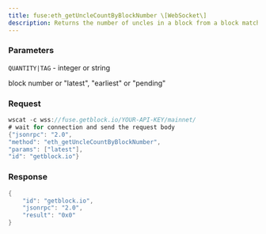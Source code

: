 ```yaml
---
title: fuse:eth_getUncleCountByBlockNumber \[WebSocket\]
description: Returns the number of uncles in a block from a block matching the givenblock number.
---
```


### Parameters


`QUANTITY|TAG` - integer or string

block number or "latest", "earliest" or "pending"

### Request

``` java
wscat -c wss://fuse.getblock.io/YOUR-API-KEY/mainnet/ 
# wait for connection and send the request body 
{"jsonrpc": "2.0",
"method": "eth_getUncleCountByBlockNumber",
"params": ["latest"],
"id": "getblock.io"}
```

###  Response

``` java
{
    "id": "getblock.io",
    "jsonrpc": "2.0",
    "result": "0x0"
}
```

